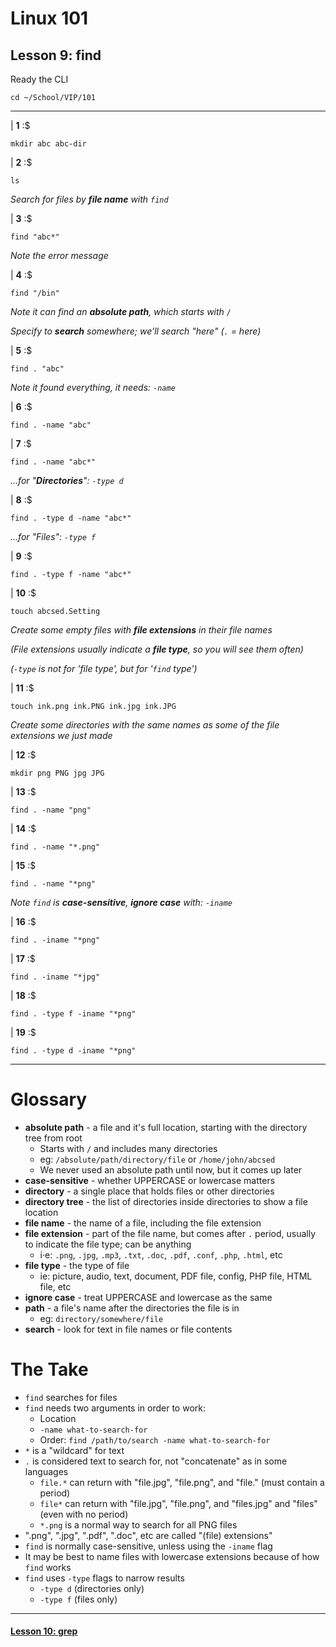 # Linux 101
## Lesson 9: find

Ready the CLI

```console
cd ~/School/VIP/101
```

___

| **1** :$

```console
mkdir abc abc-dir
```

| **2** :$

```console
ls
```

*Search for files by **file name** with `find`*

| **3** :$

```console
find "abc*"
```

*Note the error message*

| **4** :$

```console
find "/bin"
```

*Note it can find an **absolute path**, which starts with `/`*

*Specify to **search** somewhere; we'll search "here" (`.` = here)*

| **5** :$

```console
find . "abc"
```

*Note it found everything, it needs: `-name`*

| **6** :$

```console
find . -name "abc"
```

| **7** :$

```console
find . -name "abc*"
```

*...for "**Directories**": `-type d`*

| **8** :$

```console
find . -type d -name "abc*"
```

*...for "Files": `-type f`*

| **9** :$

```console
find . -type f -name "abc*"
```

| **10** :$

```console
touch abcsed.Setting
```

*Create some empty files with **file extensions** in their file names*

*(File extensions usually indicate a **file type**, so you will see them often)*

*(`-type` is not for 'file type', but for '`find` type')*

| **11** :$

```console
touch ink.png ink.PNG ink.jpg ink.JPG
```

*Create some directories with the same names as some of the file extensions we just made*

| **12** :$

```console
mkdir png PNG jpg JPG
```

| **13** :$

```console
find . -name "png"
```

| **14** :$

```console
find . -name "*.png"
```

| **15** :$

```console
find . -name "*png"
```

*Note `find` is **case-sensitive**, **ignore case** with: `-iname`*

| **16** :$

```console
find . -iname "*png"
```

| **17** :$

```console
find . -iname "*jpg"
```

| **18** :$

```console
find . -type f -iname "*png"
```

| **19** :$

```console
find . -type d -iname "*png"
```

___

# Glossary
- **absolute path** - a file and it's full location, starting with the directory tree from root
  - Starts with `/` and includes many directories
  - eg: `/absolute/path/directory/file` or `/home/john/abcsed`
  - We never used an absolute path until now, but it comes up later
- **case-sensitive** - whether UPPERCASE or lowercase matters
- **directory** - a single place that holds files or other directories
- **directory tree** - the list of directories inside directories to show a file location
- **file name** - the name of a file, including the file extension
- **file extension** - part of the file name, but comes after `.` period, usually to indicate the file type; can be anything
  - i·e: `.png`, `.jpg`, `.mp3`, `.txt`, `.doc`, `.pdf`, `.conf`, `.php`, `.html`, etc
- **file type** - the type of file
  - ie: picture, audio, text, document, PDF file, config, PHP file, HTML file, etc
- **ignore case** - treat UPPERCASE and lowercase as the same
- **path** - a file's name after the directories the file is in
  - eg: `directory/somewhere/file`
- **search** - look for text in file names or file contents

# The Take
- `find` searches for files
- `find` needs two arguments in order to work:
  - Location
  - `-name what-to-search-for`
  - Order: `find /path/to/search -name what-to-search-for`
- `*` is a "wildcard" for text
- `.` is considered text to search for, not "concatenate" as in some languages
  - `file.*` can return with "file.jpg", "file.png", and "file." (must contain a period)
  - `file*` can return with "file.jpg", "file.png", and "files.jpg" and "files" (even with no period)
  - `*.png` is a normal way to search for all PNG files
- ".png", ".jpg", ".pdf", ".doc", etc are called "(file) extensions"
- `find` is normally case-sensitive, unless using the `-iname` flag
- It may be best to name files with lowercase extensions because of how `find` works
- `find` uses `-type` flags to narrow results
  - `-type d` (directories only)
  - `-type f` (files only)

___

#### [Lesson 10: grep](https://github.com/inkVerb/vip/blob/master/101/Lesson-10.md)
